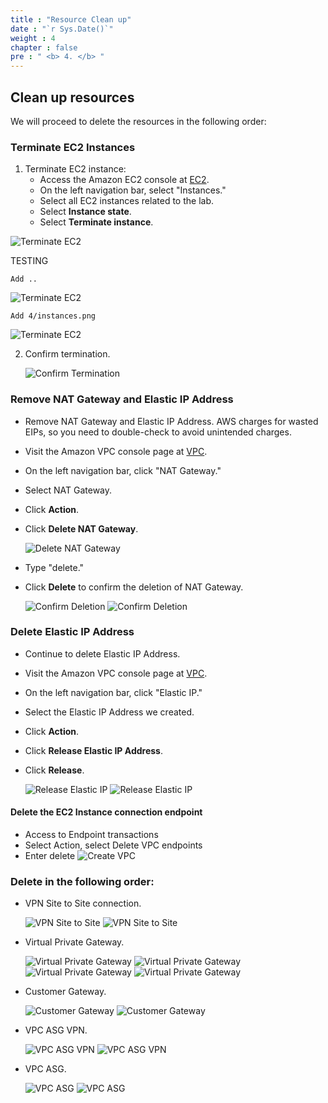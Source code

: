```yaml
---
title : "Resource Clean up"
date : "`r Sys.Date()`"
weight : 4
chapter : false
pre : " <b> 4. </b> "
---
```

## Clean up resources

We will proceed to delete the resources in the following order:

### Terminate EC2 Instances

1. Terminate EC2 instance:
    - Access the Amazon EC2 console at [EC2](https://console.aws.amazon.com/ec2/).
    - On the left navigation bar, select "Instances."
    - Select all EC2 instances related to the lab.
    - Select **Instance state**.
    - Select **Terminate instance**.
   
![Terminate EC2](../images/4/0001.png?featherlight=false&width=90pc)

   TESTING

    Add ..

![Terminate EC2](../images/4/0002.png?featherlight=false&width=90pc)

    Add 4/instances.png

![Terminate EC2](/images/4/instances.png?featherlight=false&width=60pc)


2. Confirm termination.

   ![Confirm Termination](/images/16/0002.png?featherlight=false&width=90pc)

### Remove NAT Gateway and Elastic IP Address

- Remove NAT Gateway and Elastic IP Address. AWS charges for wasted EIPs, so you need to double-check to avoid unintended charges.
- Visit the Amazon VPC console page at [VPC](https://console.aws.amazon.com/vpc/).
- On the left navigation bar, click "NAT Gateway."
- Select NAT Gateway.
- Click **Action**.
- Click **Delete NAT Gateway**.

   ![Delete NAT Gateway](/images/16/0003.png?featherlight=false&width=90pc)

- Type "delete."
- Click **Delete** to confirm the deletion of NAT Gateway.

   ![Confirm Deletion](/images/16/0004.png?featherlight=false&width=90pc)
   ![Confirm Deletion](/images/16/0005.png?featherlight=false&width=90pc)

### Delete Elastic IP Address

- Continue to delete Elastic IP Address.
- Visit the Amazon VPC console page at [VPC](https://console.aws.amazon.com/vpc/).
- On the left navigation bar, click "Elastic IP."
- Select the Elastic IP Address we created.
- Click **Action**.
- Click **Release Elastic IP Address**.
- Click **Release**.

   ![Release Elastic IP](/images/16/0006.png?featherlight=false&width=90pc)
   ![Release Elastic IP](/images/16/0007.png?featherlight=false&width=90pc)

#### Delete the EC2 Instance connection endpoint
- Access to Endpoint transactions
- Select Action, select Delete VPC endpoints
- Enter delete
![Create VPC](/images/16/00020.png?featherlight=false&width=90pc)

### Delete in the following order:

- VPN Site to Site connection.

   ![VPN Site to Site](/images/16/0008.png?featherlight=false&width=90pc)
   ![VPN Site to Site](/images/16/0009.png?featherlight=false&width=90pc)

- Virtual Private Gateway.

   ![Virtual Private Gateway](/images/16/00010.png?featherlight=false&width=90pc)
   ![Virtual Private Gateway](/images/16/00011.png?featherlight=false&width=90pc)
   ![Virtual Private Gateway](/images/16/00012.png?featherlight=false&width=90pc)
   ![Virtual Private Gateway](/images/16/00013.png?featherlight=false&width=90pc)

- Customer Gateway.

   ![Customer Gateway](/images/16/00014.png?featherlight=false&width=90pc)
   ![Customer Gateway](/images/16/00015.png?featherlight=false&width=90pc)

- VPC ASG VPN.

   ![VPC ASG VPN](/images/16/00016.png?featherlight=false&width=90pc)
   ![VPC ASG VPN](/images/16/00017.png?featherlight=false&width=90pc)

- VPC ASG.

   ![VPC ASG](/images/16/00018.png?featherlight=false&width=90pc)
   ![VPC ASG](/images/16/00019.png?featherlight=false&width=90pc)
